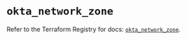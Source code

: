 # `okta_network_zone`

Refer to the Terraform Registry for docs: [`okta_network_zone`](https://registry.terraform.io/providers/okta/okta/4.18.0/docs/resources/network_zone).
